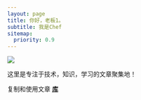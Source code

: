 ```yaml
---
layout: page
title: 你好，老板1。
subtitle: 我是Chef
sitemap:
  priority: 0.9
---
```


<img src="{{ '/assets/img/pudhina.jpg' | prepend: site.baseurl }}" id="about-img">

<div id="describe-text">
	<p>这里是专注于技术，知识，学习的文章聚集地！</p>
	<p>复制和使用文章 <strong> <a href="https://github.com/knhash/Pudhina"> 库</a> </strong></p>
</div>